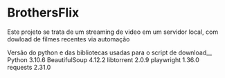 # BrothersFlix
Este projeto se trata de um streaming de video em um servidor local, com dowload de filmes recentes via automação

Versão do python e das bibliotecas usadas para o script de download__
Python 3.10.6
BeautifulSoup 4.12.2
libtorrent 2.0.9
playwright 1.36.0
requests 2.31.0

